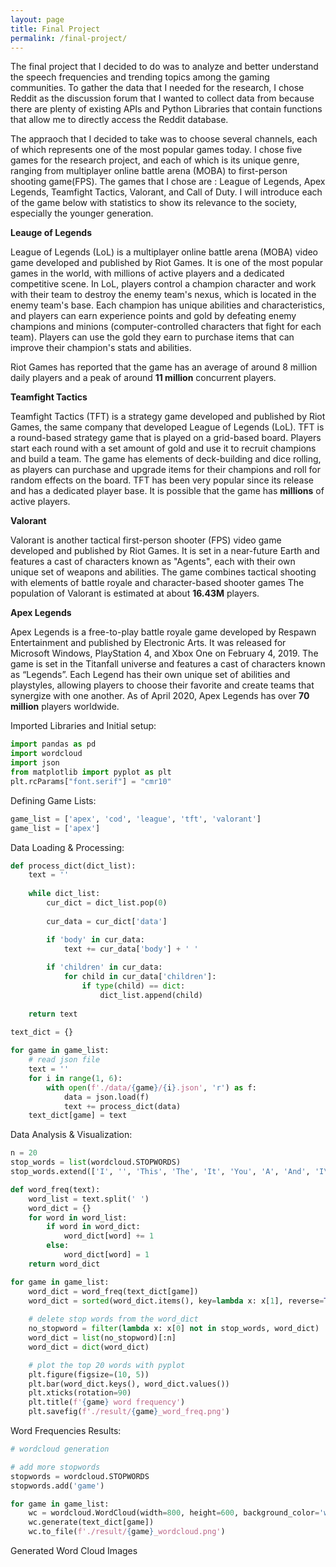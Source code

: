```yaml
---
layout: page
title: Final Project
permalink: /final-project/
---
```



The final project that I decided to do was to analyze and better understand the speech frequencies and trending topics among the gaming communities. To gather the data that I needed for the research, I chose Reddit as the discussion forum that I wanted to collect data from because there are plenty of existing APIs and Python Libraries that contain functions that allow me to directly access the Reddit database.

The appraoch that I decided to take was to choose several channels, each of which represents one of the most popular games today. I chose five games for the research project, and each of which is its unique genre, ranging from multiplayer online battle arena (MOBA) to first-person shooting game(FPS). The games that I chose are : League of Legends, Apex Legends, Teamfight Tactics, Valorant, and Call of Duty. I will introduce each of the game below with statistics to show its relevance to the society, especially the younger generation.

**Leauge of Legends**

League of Legends (LoL) is a multiplayer online battle arena (MOBA) video game developed and published by Riot Games. It is one of the most popular games in the world, with millions of active players and a dedicated competitive scene. In LoL, players control a champion character and work with their team to destroy the enemy team's nexus, which is located in the enemy team's base. Each champion has unique abilities and characteristics, and players can earn experience points and gold by defeating enemy champions and minions (computer-controlled characters that fight for each team). Players can use the gold they earn to purchase items that can improve their champion's stats and abilities.

Riot Games has reported that the game has an average of around 8 million daily players and a peak of around **11 million** concurrent players.


**Teamfight Tactics**

Teamfight Tactics (TFT) is a strategy game developed and published by Riot Games, the same company that developed League of Legends (LoL). TFT is a round-based strategy game that is played on a grid-based board. Players start each round with a set amount of gold and use it to recruit champions and build a team. The game has elements of deck-building and dice rolling, as players can purchase and upgrade items for their champions and roll for random effects on the board. TFT has been very popular since its release and has a dedicated player base. It is possible that the game has **millions** of active players.

**Valorant**

Valorant is another tactical first-person shooter (FPS) video game developed and published by Riot Games. It is set in a near-future Earth and features a cast of characters known as "Agents", each with their own unique set of weapons and abilities. The game combines tactical shooting with elements of battle royale and character-based shooter games The population of Valorant is estimated at about **16.43M** players.

**Apex Legends**

Apex Legends is a free-to-play battle royale game developed by Respawn Entertainment and published by Electronic Arts. It was released for Microsoft Windows, PlayStation 4, and Xbox One on February 4, 2019. The game is set in the Titanfall universe and features a cast of characters known as “Legends”. Each Legend has their own unique set of abilities and playstyles, allowing players to choose their favorite and create teams that synergize with one another. As of April 2020, Apex Legends has over **70 million** players worldwide.

Imported Libraries and Initial setup: 


```python
import pandas as pd
import wordcloud
import json
from matplotlib import pyplot as plt
plt.rcParams["font.serif"] = "cmr10"
```

Defining Game Lists:


```python
game_list = ['apex', 'cod', 'league', 'tft', 'valorant']
game_list = ['apex']
```


Data Loading & Processing: 

```python
def process_dict(dict_list):
    text = ''
    
    while dict_list:
        cur_dict = dict_list.pop(0)
        
        cur_data = cur_dict['data']

        if 'body' in cur_data:
            text += cur_data['body'] + ' '
        
        if 'children' in cur_data:
            for child in cur_data['children']:
                if type(child) == dict:
                    dict_list.append(child)
    
    return text
    
text_dict = {}

for game in game_list:
    # read json file
    text = ''
    for i in range(1, 6):
        with open(f'./data/{game}/{i}.json', 'r') as f:
            data = json.load(f)
            text += process_dict(data)
    text_dict[game] = text
```

Data Analysis & Visualization:

```python
n = 20
stop_words = list(wordcloud.STOPWORDS)
stop_words.extend(['I', '', 'This', 'The', 'It', 'You', 'A', 'And', 'I\'m', 'That', 'If', 'much', 'got', 'game'])

def word_freq(text):
    word_list = text.split(' ')
    word_dict = {}
    for word in word_list:
        if word in word_dict:
            word_dict[word] += 1
        else:
            word_dict[word] = 1
    return word_dict

for game in game_list:
    word_dict = word_freq(text_dict[game])
    word_dict = sorted(word_dict.items(), key=lambda x: x[1], reverse=True)\
    
    # delete stop words from the word_dict
    no_stopword = filter(lambda x: x[0] not in stop_words, word_dict)
    word_dict = list(no_stopword)[:n]
    word_dict = dict(word_dict)

    # plot the top 20 words with pyplot
    plt.figure(figsize=(10, 5))
    plt.bar(word_dict.keys(), word_dict.values())
    plt.xticks(rotation=90)
    plt.title(f'{game} word frequency')
    plt.savefig(f'./result/{game}_word_freq.png')
 ```
 
 Word Frequencies Results:
 
 
 
```python
# wordcloud generation

# add more stopwords
stopwords = wordcloud.STOPWORDS
stopwords.add('game')

for game in game_list:
    wc = wordcloud.WordCloud(width=800, height=600, background_color='white', max_words=100, stopwords=stopwords)
    wc.generate(text_dict[game])
    wc.to_file(f'./result/{game}_wordcloud.png')
```


Generated Word Cloud Images
